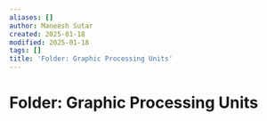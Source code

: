 ```yaml
---
aliases: []
author: Maneesh Sutar
created: 2025-01-18
modified: 2025-01-18
tags: []
title: 'Folder: Graphic Processing Units'
---
```


# Folder: Graphic Processing Units
